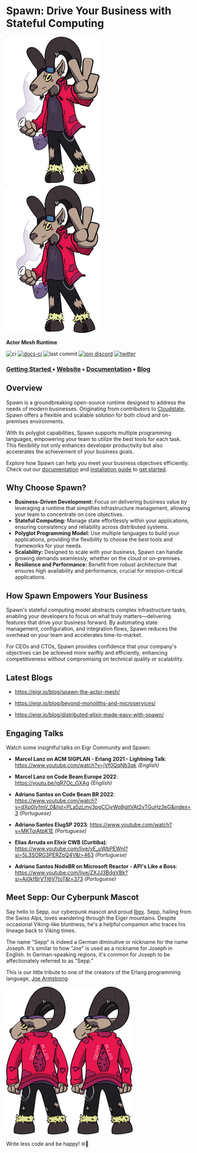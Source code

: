 # Spawn: Drive Your Business with Stateful Computing

<!-- MDOC !-->

![Sepp](docs/images/sepp-elixir-254-400.png#gh-light-mode-only)
![Sepp](docs/images/sepp-elixir-254-400.png#gh-dark-mode-only)

**Actor Mesh Runtime**

![ci](https://github.com/eigr/spawn/actions/workflows/ci.yaml/badge.svg)
[![docs-ci](https://github.com/eigr/spawn/actions/workflows/pages/pages-build-deployment/badge.svg)](https://github.com/eigr/spawn/actions/workflows/pages/pages-build-deployment)
![last commit](https://img.shields.io/github/last-commit/eigr/spawn?style=social)
[![join discord](https://badgen.net/badge/discord/Join%20Eigr%20on%20Discord/discord?icon=discord&label&color=blue)](https://discord.gg/2PcshvfS93)
[![twitter](https://badgen.net/badge/twitter/@eigr_io/blue?label&icon=twitter)](https://twitter.com/eigr_io)

### **[Getting Started ](https://eigr.io/spawn/docs/getting_started.html)** • **[Website](https://eigr.io)** • **[Documentation](https://eigr.io/spawn/docs/)** • **[Blog](https://eigr.io/blog/)**


## Overview

Spawn is a groundbreaking open-source runtime designed to address the needs of modern businesses. Originating from contributors to [Cloudstate](https://github.com/cloudstateio/cloudstate), Spawn offers a flexible and scalable solution for both cloud and on-premises environments.

With its polyglot capabilities, Spawn supports multiple programming languages, empowering your team to utilize the best tools for each task. This flexibility not only enhances developer productivity but also accelerates the achievement of your business goals.

Explore how Spawn can help you meet your business objectives efficiently. Check out our [documentation](docs/index.md) and [installation guide](docs/install.md) to [get started](docs/getting_started.md).

## Why Choose Spawn?

- **Business-Driven Development:** Focus on delivering business value by leveraging a runtime that simplifies infrastructure management, allowing your team to concentrate on core objectives.
- **Stateful Computing:** Manage state effortlessly within your applications, ensuring consistency and reliability across distributed systems.
- **Polyglot Programming Model:** Use multiple languages to build your applications, providing the flexibility to choose the best tools and frameworks for your needs.
- **Scalability:** Designed to scale with your business, Spawn can handle growing demands seamlessly, whether on the cloud or on-premises.
- **Resilience and Performance:** Benefit from robust architecture that ensures high availability and performance, crucial for mission-critical applications.

## How Spawn Empowers Your Business

Spawn's stateful computing model abstracts complex infrastructure tasks, enabling your developers to focus on what truly matters—delivering features that drive your business forward. By automating state management, configuration, and integration flows, Spawn reduces the overhead on your team and accelerates time-to-market.

For CEOs and CTOs, Spawn provides confidence that your company's objectives can be achieved more swiftly and efficiently, enhancing competitiveness without compromising on technical quality or scalability.

## Latest Blogs

* https://eigr.io/blog/spawn-the-actor-mesh/

* https://eigr.io/blog/beyond-monoliths-and-microservices/

* https://eigr.io/blog/distributed-elixir-made-easy-with-spawn/


## Engaging Talks

Watch some insightful talks on Eigr Community and Spawn:

- **Marcel Lanz on ACM SIGPLAN - Erlang 2021 - Lightning Talk**: https://www.youtube.com/watch?v=jVf0QqNb3qk _(English)_
- **Marcel Lanz on Code Beam Europe 2022**: https://youtu.be/jgR7Oc_GXAg _(English)_
- **Adriano Santos on Code Beam BR 2022**: https://www.youtube.com/watch?v=dXp0lyfmV_0&list=PLa5zLmv3pgCCiyWq8gltVAt2vTGuHz3eG&index=3 _(Portuguese)_
- **Adriano Santos ElugSP 2023**: https://www.youtube.com/watch?v=MKTqiAtpK1E _(Portuguese)_
- **Elias Arruda on Elixir CWB (Curitiba)**: https://www.youtube.com/live/yE_uWbPEWnI?si=5L3SORG3PERZpQ4V&t=463 _(Portuguese)_

- **Adriano Santos NodeBR on Microsoft Reactor - API's Like a Boss**: https://www.youtube.com/live/ZXJJ3BdgVBk?si=Ai0kfBrVTl6V7toT&t=373 _(Portuguese)_


## Meet Sepp: Our Cyberpunk Mascot

Say hello to Sepp, our cyberpunk mascot and proud [Ibex](https://alpshiking.swisshikingvacations.com/spotlight-on-the-ibex/). Sepp, hailing from the Swiss Alps, loves wandering through the Eiger mountains. Despite occasional Viking-like bluntness, he's a helpful companion who traces his lineage back to Viking times.

The name "Sepp" is indeed a German diminutive or nickname for the name Joseph. It's similar to how "Joe" is used as a nickname for Joseph in English. In German-speaking regions, it's common for Joseph to be affectionately referred to as "Sepp."

This is our little tribute to one of the creators of the Erlang programming language, [Joe Armstrong](https://en.wikipedia.org/wiki/Joe_Armstrong_(programmer)).

![Sepp Rules](docs/images/sepp-rules-254-400.png#gh-light-mode-only)
![Sepp Rules](docs/images/sepp-rules-254-400.png#gh-dark-mode-only)

Write less code and be happy! 🌐🚀
